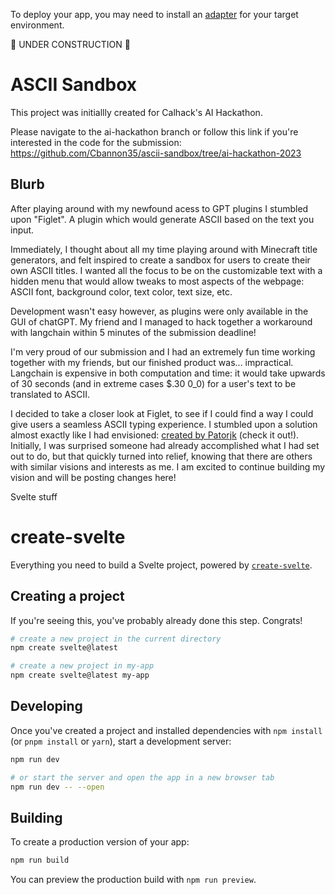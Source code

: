 To deploy your app, you may need to install an [adapter](https://kit.svelte.dev/docs/adapters) for your target environment.

🚧 UNDER CONSTRUCTION 🚧
# ASCII Sandbox

This project was initiallly created for Calhack's AI Hackathon. 

Please navigate to the ai-hackathon branch or follow this link if you're interested in the code for the submission: https://github.com/Cbannon35/ascii-sandbox/tree/ai-hackathon-2023

## Blurb

After playing around with my newfound acess to GPT plugins I stumbled upon "Figlet". A plugin which would generate ASCII based on the text you input. 

Immediately, I thought about all my time playing around with Minecraft title generators, and felt inspired to create a sandbox for users to create their own ASCII titles. I wanted all the focus to be on the customizable text with a hidden menu that would allow tweaks to most aspects of the webpage: ASCII font, background color, text color, text size, etc.

Development wasn't easy however, as plugins were only available in the GUI of chatGPT. My friend and I managed to hack together a workaround with langchain within 5 minutes of the submission deadline! 

I'm very proud of our submission and I had an extremely fun time working together with my friends, but our finished product was... impractical. Langchain is expensive in both computation and time: it would take upwards of 30 seconds (and in extreme cases $.30 0_0) for a user's text to be translated to ASCII.

I decided to take a closer look at Figlet, to see if I could find a way I could give users a seamless ASCII typing experience. I stumbled upon a solution almost exactly like I had envisioned: <a href="http://www.patorjk.com/software/taag/#p=display&f=Graffiti&t=Type%20Something%20">created by Patorjk</a> (check it out!). Initially, I was surprised someone had already accomplished what I had set out to do, but that quickly turned into relief, knowing that there are others with similar visions and interests as me. I am excited to continue building my vision and will be posting changes here! 





Svelte stuff
# create-svelte

Everything you need to build a Svelte project, powered by [`create-svelte`](https://github.com/sveltejs/kit/tree/master/packages/create-svelte).

## Creating a project

If you're seeing this, you've probably already done this step. Congrats!

```bash
# create a new project in the current directory
npm create svelte@latest

# create a new project in my-app
npm create svelte@latest my-app
```

## Developing

Once you've created a project and installed dependencies with `npm install` (or `pnpm install` or `yarn`), start a development server:

```bash
npm run dev

# or start the server and open the app in a new browser tab
npm run dev -- --open
```

## Building

To create a production version of your app:

```bash
npm run build
```

You can preview the production build with `npm run preview`.

> 

